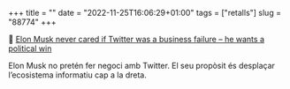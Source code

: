 +++
title = ""
date = "2022-11-25T16:06:29+01:00"
tags = ["retalls"]
slug = "88774"
+++

📎 [Elon Musk never cared if Twitter was a business failure – he wants a political win](https://www.theguardian.com/commentisfree/2022/nov/22/elon-musk-twitter-business-politics-right)

Elon Musk no pretén fer negoci amb Twitter. El seu propòsit és desplaçar l’ecosistema informatiu cap a la dreta.
